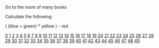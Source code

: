 Go to the room of many books

Calculate the following:

( (blue + green) * yellow ) -  red

[0](incorrect) [1](incorrect) [2](incorrect) [3](incorrect) [4](incorrect) [5](incorrect) [6](incorrect) [7](incorrect) [8](incorrect) [9](incorrect)
[10](incorrect) [11](incorrect) [12](incorrect) [13](incorrect) [14](incorrect) [15](incorrect) [16](incorrect) [17](incorrect) [18](incorrect) [19](incorrect)
[20](incorrect) [21](incorrect) [22](incorrect) [23](incorrect) [24](incorrect) [25](incorrect) [26](incorrect) [27](incorrect) [28](incorrect) [29](incorrect)
[30](book_room_search) [31](incorrect) [32](incorrect) [33](incorrect) [34](incorrect) [35](incorrect) [36](incorrect) [37](incorrect) [38](incorrect) [39](incorrect)
[40](incorrect) [41](incorrect) [42](incorrect) [43](incorrect) [44](incorrect) [45](incorrect) [46](incorrect) [47](incorrect) [48](incorrect) [49](incorrect)